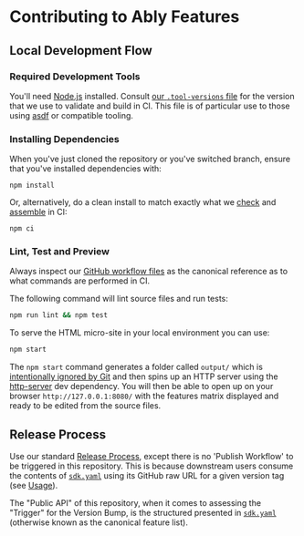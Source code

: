 # Contributing to Ably Features

## Local Development Flow

### Required Development Tools

You'll need [Node.js](https://nodejs.org/) installed.
Consult [our `.tool-versions` file](.tool-versions) for the version that we use to validate and build in CI.
This file is of particular use to those using [asdf](https://asdf-vm.com/) or compatible tooling.

### Installing Dependencies

When you've just cloned the repository or you've switched branch, ensure that you've installed dependencies with:

    npm install

Or, alternatively, do a clean install to match exactly what we
[check](.github/workflows/check.yml)
and
[assemble](.github/workflows/assemble.yml)
in CI:

    npm ci

### Lint, Test and Preview

Always inspect our
[GitHub workflow files](.github/workflows/)
as the canonical reference as to what commands are performed in CI.

The following command will lint source files and run tests:

```bash
npm run lint && npm test
```

To serve the HTML micro-site in your local environment you can use:

```bash
npm start
```

The `npm start` command generates a folder called `output/` which is
[intentionally ignored by Git](.gitignore) and then spins up an HTTP server using the
[http-server](https://www.npmjs.com/package/http-server) dev dependency.
You will then be able to open up on your browser `http://127.0.0.1:8080/`
with the features matrix displayed and ready to be edited from the source files.

## Release Process

Use our standard [Release Process](https://github.com/ably/engineering/blob/main/sdk/releases.md#release-process), except there is no 'Publish Workflow' to be triggered in this repository.
This is because downstream users consume the contents of [`sdk.yaml`](sdk.yaml) using its GitHub raw URL for a given version tag (see [Usage](README.md#usage)).

The "Public API" of this repository, when it comes to assessing the "Trigger" for the Version Bump, is the structured presented in [`sdk.yaml`](sdk.yaml) (otherwise known as the canonical feature list).
